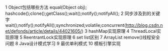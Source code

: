 1 Object包括哪些方法
  equal(Object obj); hashcode();clone();getClass();wait();notify();notifyAll();
2 同步涉及到的关键字
  wait();notify();notifyAll();synchronized;volatile;concurrent(http://blog.csdn.net/defonds/article/details/44021605/)
3 hashMap实现原理
4 ThreadLocal实现原理
5 ReentrantLock实现原理
6 set list区别
7 ArrayList remove()线程安全问题
8 Java设计模式学习
9 最优单利模式
10 模板引擎实现
  
